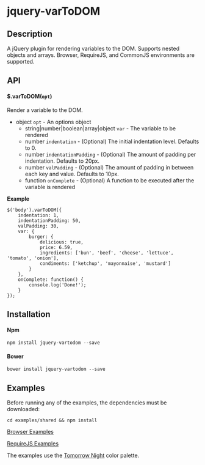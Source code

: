 # jquery-varToDOM

## Description
A jQuery plugin for rendering variables to the DOM. Supports nested objects and arrays. Browser, RequireJS, and CommonJS environments are supported.

## API
#### $.varToDOM(```opt```)

Render a variable to the DOM.

* object `opt` - An options object
  * string|number|boolean|array|object `var` - The variable to be rendered
  * number `indentation` - (Optional) The initial indentation level. Defaults to 0.
  * number `indentationPadding` - (Optional) The amount of padding per indentation. Defaults to 20px.
  * number `valPadding` - (Optional) The amount of padding in between each key and value. Defaults to 10px.
  * function `onComplete` - (Optional) A function to be executed after the variable is rendered

__Example__

```
$('body').varToDOM({
    indentation: 1,
    indentationPadding: 50,
    valPadding: 30,
    var: {
        burger: {
            delicious: true,
            price: 6.59,
            ingredients: ['bun', 'beef', 'cheese', 'lettuce', 'tomato', 'onion'],
            condiments: ['ketchup', 'mayonnaise', 'mustard']
        }
    },
    onComplete: function() {
        console.log('Done!');
    }
});
```

## Installation
#### Npm
```
npm install jquery-vartodom --save
```
#### Bower
```
bower install jquery-vartodom --save
```

## Examples
Before running any of the examples, the dependencies must be downloaded:
```
cd examples/shared && npm install
```
[Browser Examples](https://github.com/mjhasbach/jquery-varToDOM/tree/master/examples/browser)

[RequireJS Examples](https://github.com/mjhasbach/jquery-varToDOM/tree/master/examples/requirejs)

The examples use the [Tomorrow Night](https://github.com/chriskempson/tomorrow-theme#tomorrow-night) color palette.